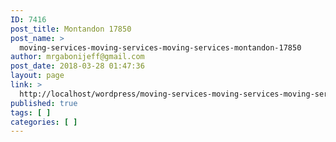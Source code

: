 ```yaml
---
ID: 7416
post_title: Montandon 17850
post_name: >
  moving-services-moving-services-moving-services-montandon-17850
author: mrgabonijeff@gmail.com
post_date: 2018-03-28 01:47:36
layout: page
link: >
  http://localhost/wordpress/moving-services-moving-services-moving-services-montandon-17850/
published: true
tags: [ ]
categories: [ ]
---
```

